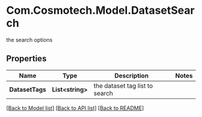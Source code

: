 # Com.Cosmotech.Model.DatasetSearch
the search options

## Properties

Name | Type | Description | Notes
------------ | ------------- | ------------- | -------------
**DatasetTags** | **List&lt;string&gt;** | the dataset tag list to search | 

[[Back to Model list]](../README.md#documentation-for-models) [[Back to API list]](../README.md#documentation-for-api-endpoints) [[Back to README]](../README.md)

